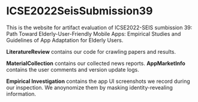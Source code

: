 # ICSE2022SeisSubmission39
This is the website for artifact evaluation of ICSE2022-SEIS sumbission 39: Path Toward Elderly-User-Friendly Mobile Apps: Empirical Studies and Guidelines of App Adaptation for Elderly Users.

**LiteratureReview** contains our code for crawling papers and results. 


**MaterialCollection** contains our collected news reports. 
**AppMarketInfo** contains the user comments and version update logs.

**Empirical Investigation** contains the app UI screenshots we record during our inspection. We anoynomize them by masking identity-revealing information.


